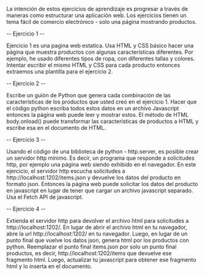 La intención de estos ejercicios de aprendizaje es progresar a través de maneras como estructurar una aplicación web. Los ejercicios tienen un tema fácil de comercio electrónico - solo una página mostrando productos.


-- Ejercicio 1 --

Ejercicio 1 es una pagina web estatica. Usa HTML y CSS básico hacer una página que muestra productos con algunas características diferentes. Por ejemplo, he usado diferentes tipos de ropa, con diferentes tallas y colores. Intentar escribir el mismo HTML y CSS para cada producto entonces extraemos una plantilla para el ejercicio 2.


-- Ejercicio 2 --

Escribe un guión de Python que genera cada combinación de las características de los productos que usted creó en el ejercicio 1. Hacer que el código python escriba todos estos datos en un archivo Javascript entonces la página web puede leer y mostrar estos. El método de HTML body.onload() puede transformar las características de productos a HTML y escribe esa en el documento de HTML.


-- Ejercicio 3 --

Usando el código de una biblioteca de python - http.server, es posible crear un servidor http mínimo. Es decir, un programa que responde a solicitudes http, por ejemplo una página web siendo exhibido en el navegador. En este ejercicio, el servidor http escucha solicitudes a http://localhost:1202/items.json y devuelve los datos del producto en formato json. Entonces la página web puede solicitar los datos del producto en javascript en lugar de tener que cargar un archivo javascript separado. Usa el Fetch API de javascript.


-- Ejercicio 4 --

Extienda el servidor http para devolver el archivo html para solicitudes a http://localhost:1202/. En lugar de abrir el archivo html en tu navegador, abre la url http://localhost:1202/ en tu navegador. Luego, en lugar de un punto final que vuelve los datos json, genera html por los productos con python. Reemplazar el punto final items.json por solo un punto final productos, es decir,  http://localhost:1202/items que devuelve ese fragmento html. Luego, actualizar tu javascript para obtener ese fragmento html y lo inserta en el documento.
